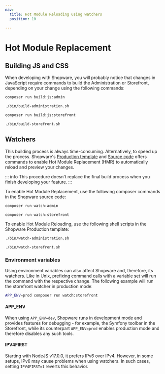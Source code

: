 ```yaml
---
nav:
  title: Hot Module Reloading using watchers
  position: 10

---
```


# Hot Module Replacement

## Building JS and CSS

When developing with Shopware, you will probably notice that changes in JavaScript require commands to build the Administration or
Storefront, depending on your change using the following commands:

<Tabs>
<Tab title="Build administration (Source code)">

```bash
composer run build:js:admin
```

</Tab>

<Tab title="Build administration (Production template)">

```bash
./bin/build-administration.sh
```

</Tab>

<Tab title="Build storefront (Source code)">

```bash
composer run build:js:storefront
```

</Tab>

<Tab title="Build storefront (Production template)">

```bash
./bin/build-storefront.sh
```

</Tab>
</Tabs>

## Watchers

This building process is always time-consuming. Alternatively, to speed up the process.
Shopware's [Production template](https://github.com/shopware/production) and [Source code](https://github.com/shopware/shopware) offers
commands to enable Hot Module Replacement (HMR) to automatically reload and preview your changes.

::: info
This procedure doesn't replace the final build process when you finish developing your feature.
:::

To enable Hot Module Replacement, use the following composer commands in the Shopware source code:

<Tabs>
<Tab title="Admin watcher">

```bash
composer run watch:admin
```

</Tab>

<Tab title="Storefront watcher">

```bash
composer run watch:storefront
```

</Tab>

</Tabs>

To enable Hot Module Reloading, use the following shell scripts in the Shopware Production template:

<Tabs>

<Tab title="Admin watcher">

```bash
./bin/watch-administration.sh
```

</Tab>

<Tab title="Storefront watcher">

```bash
./bin/watch-storefront.sh
```

</Tab>
</Tabs>

### Environment variables

Using environment variables can also affect Shopware and, therefore, its watchers. Like in Unix, prefixing command calls with a variable set
will run the command with the respective change. The following example will run the storefront watcher in production mode:

```bash
APP_ENV=prod composer run watch:storefront
```

#### APP_ENV

When using `APP_ENV=dev`, Shopware runs in development mode and provides features for debugging - for example, the Symfony toolbar in the
Storefront, while its counterpart `APP_ENV=prod` enables production mode and therefore disables any such tools.

#### IPV4FIRST

Starting with NodeJS v17.0.0, it prefers IPv6 over IPv4. However, in some setups, IPv6 may cause problems when using watchers. In such
cases, setting `IPV4FIRST=1` reverts this behavior.
